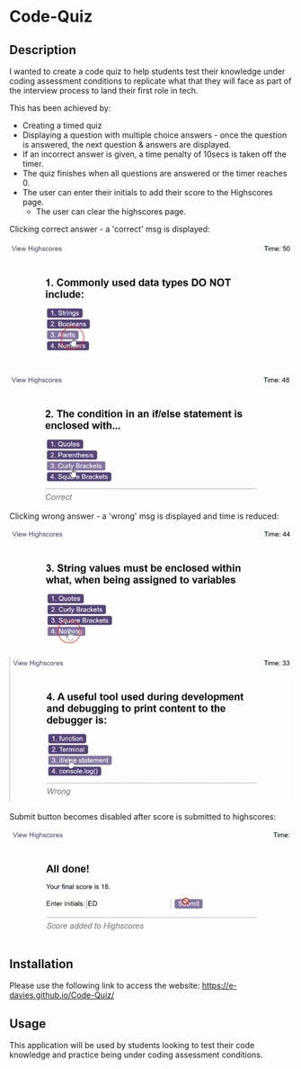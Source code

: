# Code-Quiz

## Description

I wanted to create a code quiz to help students test their knowledge under coding assessment conditions to replicate what that they will face as part of the interview process to land their first role in tech. 

This has been achieved by:
* Creating a timed quiz
* Displaying a question with multiple choice answers - once the question is answered, the next question & answers are displayed.
* If an incorrect answer is given, a time penalty of 10secs is taken off the timer.
* The quiz finishes when all questions are answered or the timer reaches 0.
* The user can enter their initials to add their score to the Highscores page.
    * The user can clear the highscores page.

    

Clicking correct answer - a 'correct' msg is displayed:

![screenshot of quiz questions and answers](./assets/images/clicking-choice.JPG) 

![screenshot of correct msg display](./assets/images/feedback-correct-displayed.JPG) 

Clicking wrong answer - a 'wrong' msg is displayed and time is reduced:

![screenshot of quiz questions and answers](./assets/images/clicking-wrong-answer.JPG)

![screenshot of wrong msg display and timer is reduced](./assets/images/feedback-wrong-displayed.JPG)

Submit button becomes disabled after score is submitted to highscores:

![Disabled submit button](./assets/images/disabled-submit-btn.JPG)

 

## Installation

Please use the following link to access the website: https://e-davies.github.io/Code-Quiz/

## Usage

This application will be used by students looking to test their code knowledge and practice being under coding assessment conditions.

